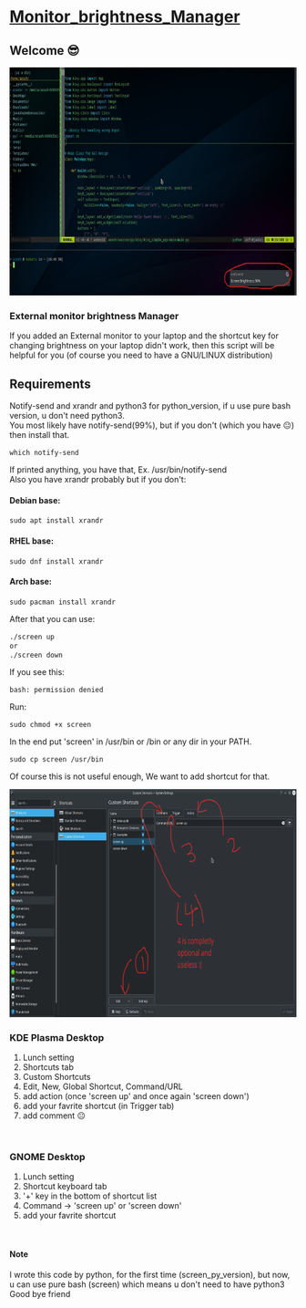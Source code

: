 # [Monitor_brightness_Manager](https://github.com/arashph17/External_monitor_brightness)
## Welcome :sunglasses:
<img src="pic.jpeg" height="400">

### External monitor brightness Manager

If you added an External monitor to your laptop and the shortcut key for changing brightness on your laptop didn't work, then this script will be helpful for you (of course you need to have a GNU/LINUX distribution)

## Requirements
Notify-send and xrandr and python3 for python_version, if u use pure bash version, u don't need python3. <br />
You most likely have notify-send(99%), but if you don't (which you have :neutral_face:) then install that. <br />
```
which notify-send
```
If printed anything, you have that, Ex. /usr/bin/notify-send <br />
Also you have xrandr probably but if you don't: <br />
#### Debian base:
```
sudo apt install xrandr
```
#### RHEL base:
```
sudo dnf install xrandr
```
#### Arch base:
```
sudo pacman install xrandr
```

After that you can use:
```
./screen up
or
./screen down
```
If you see this: <br>
```
bash: permission denied
```
Run:
```
sudo chmod +x screen
```

In the end put 'screen' in /usr/bin or /bin or any dir in your PATH.
```
sudo cp screen /usr/bin
```
Of course this is not useful enough, We want to add shortcut for that.

<img src="pic4.png" height="400">

### KDE Plasma Desktop

1. Lunch setting <br />
2. Shortcuts tab <br />
3. Custom Shortcuts <br />
4. Edit, New, Global Shortcut, Command/URL <br />
5. add action (once 'screen up' and once again 'screen down') <br />
6. add your favrite shortcut (in Trigger tab) <br />
7. add comment :neutral_face:
<br />

### GNOME Desktop
1. Lunch setting <br />
2. Shortcut keyboard tab <br />
3. '+' key in the bottom of shortcut list <br />
4. Command -> 'screen up' or 'screen down' <br />
5. add your favrite shortcut <br />
<br />

#### Note
I wrote this code by python, for the first time (screen_py_version), but now, u can use pure bash (screen) which means u don't need to have python3
Good bye friend
